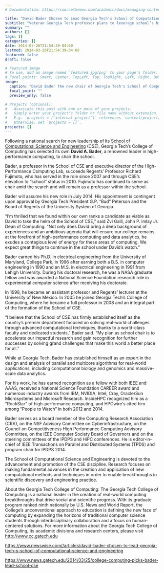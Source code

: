 ```yaml
---
# Documentation: https://sourcethemes.com/academic/docs/managing-content/

title: "David Bader Chosen to Lead Georgia Tech's School of Computational Science and Engineering"
subtitle: "Veteran Georgia Tech professor plans to leverage school’s history of innovation and impactful research into new advances and successes for computational science"
summary: ""
authors: []
tags: []
categories: []
date: 2014-03-26T21:54:39-04:00
lastmod: 2014-03-26T21:54:39-04:00
featured: false
draft: false

# Featured image
# To use, add an image named `featured.jpg/png` to your page's folder.
# Focal points: Smart, Center, TopLeft, Top, TopRight, Left, Right, BottomLeft, Bottom, BottomRight.
image:
  caption: "David Bader the new chair of Georgia Tech's School of Computational Science and Engineering."
  focal_point: ""
  preview_only: false

# Projects (optional).
#   Associate this post with one or more of your projects.
#   Simply enter your project's folder or file name without extension.
#   E.g. `projects = ["internal-project"]` references `content/project/deep-learning/index.md`.
#   Otherwise, set `projects = []`.
projects: []
---
```


Following a national search for new leadership of its [School of Computational Science and Engineering](http://www.cse.gatech.edu/) (CSE), Georgia Tech’s College of Computing has selected its own **David A. Bader**, a renowned leader in high-performance computing, to chair the school.

Bader, a professor in the School of CSE and executive director of the High-Performance Computing Lab, succeeds Regents’ Professor Richard Fujimoto, who has served in the role since 2007 and through CSE’s elevation to “school” status in 2010. Fujimoto has continued to serve as chair amid the search and will remain as a professor within the school.

Bader will assume his new role in July 2014. His appointment is contingent upon approval by Georgia Tech President G.P. “Bud” Peterson and the Board of Regents of the University System of Georgia.

“I’m thrilled that we found within our own ranks a candidate as viable as David to take the helm of the School of CSE,” said Zvi Galil, John P. Imlay Jr. Dean of Computing. “Not only does David bring a deep background of experiences and an ambitious agenda that will ensure our college remains at the forefront of high-performance computing and data analytics, he exudes a contagious level of energy for these areas of computing. We expect great things to continue in the school under David’s watch.”

Bader earned his Ph.D. in electrical engineering from the University of Maryland, College Park, in 1996 after earning both a B.S. in computer engineering in 1990 and an M.S. in electrical engineering in 1991 from Lehigh University. During his doctoral research, he was a NASA graduate fellow and was awarded a National Science Foundation research role in experimental computer science after receiving his doctorate.

In 1998, he became an assistant professor and Regents’ lecturer at the University of New Mexico. In 2005 he joined Georgia Tech’s College of Computing, where he became a full professor in 2008 and an integral part of the formation of the School of CSE.

“I believe that the School of CSE has firmly established itself as the country’s premier department focused on solving real-world challenges through advanced computational techniques, thanks to a world-class faculty and dedicated students,” Bader said. “My plan as school chair is to accelerate our impactful research and gain recognition for further successes by solving grand challenges that make this world a better place for all.”

While at Georgia Tech, Bader has established himself as an expert in the design and analysis of parallel and multicore algorithms for real-world applications, including computational biology and genomics and massive-scale data analytics.

For his work, he has earned recognition as a fellow with both IEEE and AAAS, received a National Science Foundation CAREER award and numerous industry awards from IBM, NVIDIA, Intel, Cray, Oracle/Sun Microsystems and Microsoft Research. InsideHPC recognized him as a "RockStar" of high-performance computing, and HPCwire's cited him among “People to Watch” in both 2012 and 2014.

Bader serves as a board member of the Computing Research Association (CRA), on the NSF Advisory Committee on Cyberinfrastructure, on the Council on Competitiveness High Performance Computing Advisory Committee, on the IEEE Computer Society Board of Governors and on the steering committees of the IPDPS and HiPC conferences. He is editor-in-chief of IEEE Transactions on Parallel and Distributed Systems (TPDS) and program chair for IPDPS 2014.

The School of Computational Science and Engineering is devoted to the advancement and promotion of the CSE discipline. Research focuses on making fundamental advances in the creation and application of new computational methods and techniques in order to enable breakthroughs in scientific discovery and engineering practice.

About the Georgia Tech College of Computing: The Georgia Tech College of Computing is a national leader in the creation of real-world computing breakthroughs that drive social and scientific progress. With its graduate program ranked ninth nationally by U.S. News and World Report, the College’s unconventional approach to education is defining the new face of computing by expanding the horizons of traditional computer science students through interdisciplinary collaboration and a focus on human-centered solutions. For more information about the Georgia Tech College of Computing, its academic divisions and research centers, please visit http://www.cc.gatech.edu

https://www.newswise.com//articles/david-bader-chosen-to-lead-georgia-tech-s-school-of-computational-science-and-engineering

https://www.news.gatech.edu/2014/03/25/college-computing-picks-bader-lead-school-cse
